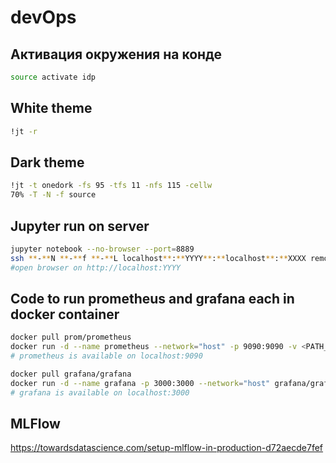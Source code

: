 # devOps

## **Активация окружения на конде**

```bash
source activate idp
```

## **White theme**

```bash
!jt -r
```

## **Dark theme**

```bash
!jt -t onedork -fs 95 -tfs 11 -nfs 115 -cellw
70% -T -N -f source
```

## **Jupyter run on server**

```bash
jupyter notebook --no-browser --port=8889
ssh **-**N **-**f **-**L localhost**:**YYYY**:**localhost**:**XXXX remoteuser**@**remotehost
#open browser on http://localhost:YYYY
```

## **Code to run prometheus and grafana each in docker container**

```bash
docker pull prom/prometheus
docker run -d --name prometheus --network="host" -p 9090:9090 -v <PATH_TO_PROJECT_with_YML>:/opt/<PROJECT> prom/prometheus --config.file=/opt/<PROJECT>/prometheus.yml
# prometheus is available on localhost:9090
```

```bash
docker pull grafana/grafana
docker run -d --name grafana -p 3000:3000 --network="host" grafana/grafana
# grafana is available on localhost:3000
```
## **MLFlow**

https://towardsdatascience.com/setup-mlflow-in-production-d72aecde7fef
